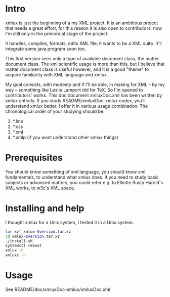 # Intro
xmlux is just the beginning of a my XML project. 
It is an ambitious project that needs a great effort, for this reason it is also open to
contributors; now I'm still only in the primordial stage of the project. 
 
It handles, compiles, formats, edits XML file; it wants to be a XML suite.  It'll integrate
some java program soon too.  
  
This first version sees only a type of available document class, the matter document
class. The xml scientific usage is more than this, but I believe that matter document
class is useful however, and it is  a good "theme" to acquire familiarity with XML
language and xmlux. 
  
My goal consists, with modesty and if I'll be able, in making for XML – by my way –
something like Leslie Lamport did for TeX. So I'm opened to contributors' works. 
This doc document xmluxDoc.xml has been written by xmlux entirely.  If you study
README/xmluxDoc-xmlux codex, you'll understand xmlux better. I offer it in various usage
combination.
The chronological order of your studying should be:
1) *.lmx 
2) *.css 
3) *.xml 
4) *.xmlp (if you want understand other xmlux things)

 
# Prerequisites
You should know something of xml language, you should know xml fundamentals, to understand
what xmlux does. If you need to study basic subjects or advanced matters, you could 
refer e.g. to Elliotte Rusty Harold's XML works, to w3c's XML space.  


# Installing and help
I thought xmlux for a Unix system, I tested it in a Unix system.
```bash
tar xvf xmlux-$version.tar.xz
cd xmlux-$version.tar.xz
./install-sh
systemctl reboot
xmlux -h
xmluxc -h
```

# Usage
See README/doc/xmluxDoc-xmlux/xmluxDoc.xml
 

